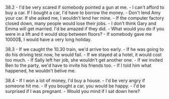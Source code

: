 38.2
    - I'd be very scared if somebody pointed a gun at me.
    - I can't afford to buy a car. If I bought a car, I'd have to borrow the money.
    - Don't lend Amy your car. If she asked me, I wouldn't lend her mine.
    - If the computer factory closed down, many people would lose their jobs.
    - I don't think Gary and Emma will get married. I'd be amazed if they did.
    - What would you do if you were in a lift and it would stop between floors?
    - If somebody gave me 10000$, I would have a very long holiday.

38.3
    - If we caught the 10.30 train, we'd arrive too early.
    - If he was going to do his driving test now, he would fail.
    - If we stayed at a hotel, it would cost too much.
    - If Sally left her job, she wouldn't get another one.
    - If we invited Ben to the party, we'd have to invite his friends too.
    - If I told him what happened, he wouldn't belive me.

38.4
    - If I won a lot of money, I'd buy a house.
    - I'd be very angry if someone hit me.
    - If you bought a car, you would be happy.
    - I'd be surprised if I was pregnant.
    - Would you mind if I sat down here?